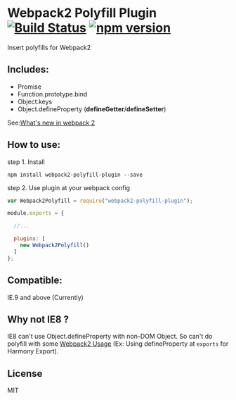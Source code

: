 # Webpack2 Polyfill Plugin [![Build Status](https://travis-ci.org/mc-zone/webpack2-polyfill-plugin.svg?branch=master)](https://travis-ci.org/mc-zone/webpack2-polyfill-plugin) [![npm version](https://badge.fury.io/js/webpack2-polyfill-plugin.svg)](http://badge.fury.io/js/webpack2-polyfill-plugin) 

Insert polyfills for Webpack2

## Includes:
* Promise
* Function.prototype.bind
* Object.keys
* Object.defineProperty (__defineGetter__/__defineSetter__)

See:[What's new in webpack 2](https://gist.github.com/sokra/27b24881210b56bbaff7?utm_source=javascriptweekly&amp;utm_medium=email#minor-breaking-changes)

## How to use:

step 1. Install

`npm install webpack2-polyfill-plugin --save`

step 2. Use plugin at your webpack config

```javascript
var Webpack2Polyfill = require("webpack2-polyfill-plugin");

module.exports = {

  //...

  plugins: [
    new Webpack2Polyfill()
  ]
};
```

## Compatible:

IE.9 and above (Currently)

## Why not IE8 ?

IE8 can't use Object.defineProperty with non-DOM Object. So can't do polyfill with some [Webpack2 Usage](https://gist.github.com/sokra/27b24881210b56bbaff7?utm_source=javascriptweekly&amp;utm_medium=email#other-polyfills) (Ex: Using defineProperty at `exports` for Harmony Export).

## License

MIT
